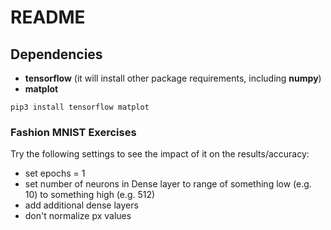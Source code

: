 # README

## Dependencies
- **tensorflow** (it will install other package requirements, including **numpy**)
- **matplot**

`pip3 install tensorflow matplot`


### Fashion MNIST Exercises
Try the following settings to see the impact of it on the results/accuracy:
- set epochs = 1
- set number of neurons in Dense layer to range of something low (e.g. 10) to something high (e.g. 512)
- add additional dense layers
- don't normalize px values 
